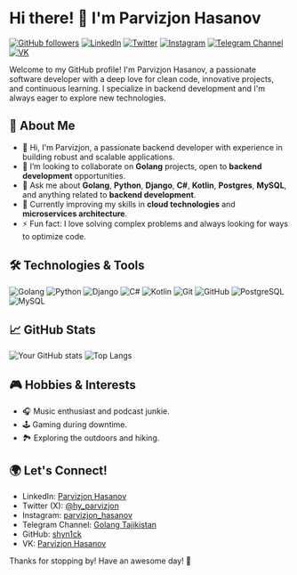 # Hi there! 👋 I'm Parvizjon Hasanov

[![GitHub followers](https://img.shields.io/github/followers/shyn1ck?label=Follow&style=social)](https://github.com/shyn1ck)
[![LinkedIn](https://img.shields.io/badge/-LinkedIn-blue?style=flat-square&logo=Linkedin&logoColor=white&link=https://www.linkedin.com/in/parvizjon-hasanov-a06756321/)](https://www.linkedin.com/in/parvizjon-hasanov-a06756321/)
[![Twitter](https://img.shields.io/twitter/follow/hy_parvizjon?style=social)](https://x.com/hy_parvizjon)
[![Instagram](https://img.shields.io/badge/-Instagram-E4405F?style=flat-square&logo=instagram&logoColor=white&link=https://www.instagram.com/parvizjon_hasanov/)](https://www.instagram.com/parvizjon_hasanov/)
[![Telegram Channel](https://img.shields.io/badge/-Telegram-0088cc?style=flat-square&logo=telegram&logoColor=white)](https://t.me/GolangTajikistan)
[![VK](https://img.shields.io/badge/-VK-4680C2?style=flat-square&logo=vk&logoColor=white)](https://vk.com/parvizjon_hasanov)

Welcome to my GitHub profile! I'm Parvizjon Hasanov, a passionate software developer with a deep love for clean code, innovative projects, and continuous learning. I specialize in backend development and I'm always eager to explore new technologies.

## 🚀 About Me
- 👋 Hi, I'm Parvizjon, a passionate backend developer with experience in building robust and scalable applications.
- 🤝 I’m looking to collaborate on **Golang** projects, open to **backend development** opportunities.
- 💬 Ask me about **Golang**, **Python**, **Django**, **C#**, **Kotlin**, **Postgres**, **MySQL**, and anything related to **backend development**.
- 🌱 Currently improving my skills in **cloud technologies** and **microservices architecture**.
- ⚡ Fun fact: I love solving complex problems and always looking for ways to optimize code.

## 🛠️ Technologies & Tools

![Golang](https://img.shields.io/badge/-Golang-blue?style=flat-square&logo=go)
![Python](https://img.shields.io/badge/-Python-3776AB?style=flat-square&logo=python&logoColor=white)
![Django](https://img.shields.io/badge/-Django-092E20?style=flat-square&logo=django&logoColor=white)
![C#](https://img.shields.io/badge/-C%23-239120?style=flat-square&logo=csharp&logoColor=white)
![Kotlin](https://img.shields.io/badge/-Kotlin-0095D5?style=flat-square&logo=kotlin&logoColor=white)
![Git](https://img.shields.io/badge/-Git-black?style=flat-square&logo=git)
![GitHub](https://img.shields.io/badge/-GitHub-181717?style=flat-square&logo=github)
![PostgreSQL](https://img.shields.io/badge/-PostgresSQL-336791?style=flat-square&logo=postgresql)
![MySQL](https://img.shields.io/badge/-MySQL-00758f?style=flat-square&logo=mysql&logoColor=white)

## 📈 GitHub Stats

![Your GitHub stats](https://github-readme-stats.vercel.app/api?username=shyn1ck&show_icons=true&theme=radical)
![Top Langs](https://github-readme-stats.vercel.app/api/top-langs/?username=shyn1ck&layout=compact&theme=radical)

## 🎮 Hobbies & Interests
- 🎧 Music enthusiast and podcast junkie.
- 🕹️ Gaming during downtime.
- 🏞️ Exploring the outdoors and hiking.

## 🌍 Let's Connect!
- LinkedIn: [Parvizjon Hasanov](https://www.linkedin.com/in/parvizjon-hasanov-a06756321/)
- Twitter (X): [@hy_parvizjon](https://x.com/hy_parvizjon)
- Instagram: [parvizjon_hasanov](https://www.instagram.com/parvizjon_hasanov/)
- Telegram Channel: [Golang Tajikistan](https://t.me/GolangTajikistan)
- GitHub: [shyn1ck](https://github.com/shyn1ck)
- VK: [Parvizjon Hasanov](https://vk.com/parvizjon_hasanov)

Thanks for stopping by! Have an awesome day! 🚀
